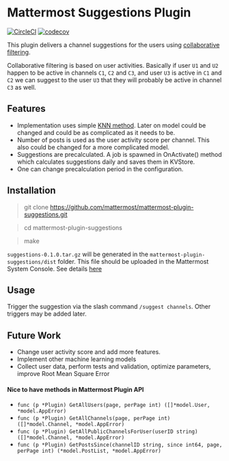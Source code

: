 # Mattermost Suggestions Plugin
[![CircleCI](https://circleci.com/gh/mattermost/mattermost-plugin-suggestions.svg?style=svg)](https://circleci.com/gh/mattermost/mattermost-plugin-suggestions)
[![codecov](https://codecov.io/gh/mattermost/mattermost-plugin-suggestions/branch/master/graph/badge.svg)](https://codecov.io/gh/mattermost/mattermost-plugin-suggestions)

This plugin delivers a channel suggestions for the users using [collaborative filtering](https://en.wikipedia.org/wiki/Collaborative_filtering).

Collaborative filtering is based on user activities. Basically if user `U1` and `U2` happen to be active in channels `C1`, `C2` and `C3`, and user `U3` is active in `C1` and `C2` we can suggest to the user `U3` that they will probably be active in channel `C3` as well.

## Features
* Implementation uses simple [KNN method](http://saedsayad.com/k_nearest_neighbors_reg.htm). Later on model could be changed and could be as complicated as it needs to be.
* Number of posts is used as the user activity score per channel. This also could be changed for a more complicated model.
* Suggestions are precalculated. A job is spawned in OnActivate() method which calculates suggestions daily and saves them in KVStore.
* One can change precalculation period in the configuration.

## Installation
> git clone https://github.com/mattermost/mattermost-plugin-suggestions.git

> cd mattermost-plugin-suggestions

> make

`suggestions-0.1.0.tar.gz` will be generated in the `mattermost-plugin-suggestions/dist` folder. This file should be uploaded in the Mattermost System Console. See details [here](https://docs.mattermost.com/administration/plugins.html#plugin-uploads)

## Usage
Trigger the suggestion via the slash command `/suggest channels`. Other triggers may be added later.

## Future Work
* Change user activity score and add more features.
* Implement other machine learning models
* Collect user data, perform tests and validation, optimize parameters, improve Root Mean Square Error

#### Nice to have methods in Mattermost Plugin API
* `func (p *Plugin) GetAllUsers(page, perPage int) ([]*model.User, *model.AppError)`
* `func (p *Plugin) GetAllChannels(page, perPage int) ([]*model.Channel, *model.AppError)`
* `func (p *Plugin) GetAllPublicChannelsForUser(userID string) ([]*model.Channel, *model.AppError)`
* `func (p *Plugin) GetPostsSince(channelID string, since int64, page, perPage int) (*model.PostList, *model.AppError)`


